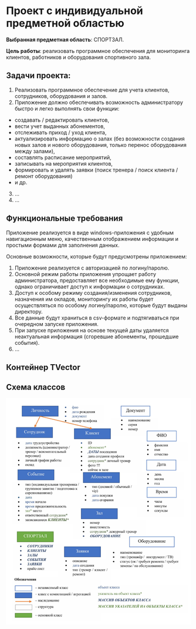 # Проект с индивидуальной предметной областью

**Выбранная предметная область**: СПОРТЗАЛ.

**Цель работы**: реализовать программное обеспечения для мониторинга клиентов, работников и оборудования спортивного зала.

## Задачи проекта:
1.	Реализовать программное обеспечение для учета клиентов, сотрудников, оборудования и залов.
2.	Приложение должно обеспечивать возможность администратору быстро и легко выполнять свои функции:
*	создавать / редактировать клиентов,
*	вести учет выданных абонементов,
*	отслеживать приход / уход клиента,
*	актуализировать информацию о залах (без возможности создания новых залов и нового оборудования, только перенос оборудования между залами),
*	составлять расписание мероприятий,
*	записывать на мероприятия клиентов,
*	формировать и удалять заявки (поиск тренера / поиск клиента / ремонт оборудования)
*	и др.
3. …
4. …

## Функциональные требования

Приложение реализуется в виде windows-приложения с удобным навигационным меню, качественным отображением информации и простыми формами для заполнения данных.

Основные возможности, которые будут предусмотрены приложением:

1.	Приложение реализуется с авторизацией по логину/паролю.
2.	Основной режим работы приложения упрощает работу администратора, предоставляет все необходимые ему функции, однако ограничивает доступ к информации о сотрудниках.
3.	Доступ к особому режиму создания/изменения сотрудников, назначения им окладов, мониторингу их работы будет осуществляться по особому логину/паролю, которые будут выданы директору.
4.	Все данные будут храниться в csv-формате и подтягиваться при очередном запуске приложения. 
5.	При запуске приложения на основе текущей даты удаляется неактуальная информация (сгоревшие абонементы, прошедшие события).
6.	…

## Контейнер TVector

## Схема классов

![image](https://github.com/MAUsova/Individual-Project/blob/main/source/Sheme.jpg)
